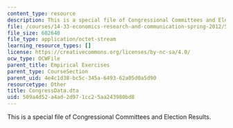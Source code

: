 ```yaml
---
content_type: resource
description: This is a special file of Congressional Committees and Election Results.
file: /courses/14-33-economics-research-and-communication-spring-2012/509a4d52a4ad2d971cc25aa243980bd8_CongressData.dta
file_size: 602640
file_type: application/octet-stream
learning_resource_types: []
license: https://creativecommons.org/licenses/by-nc-sa/4.0/
ocw_type: OCWFile
parent_title: Empirical Exercises
parent_type: CourseSection
parent_uid: 4e4c1d38-bc5c-345a-6493-62a05d0a5d90
resourcetype: Other
title: CongressData.dta
uid: 509a4d52-a4ad-2d97-1cc2-5aa243980bd8
---
```

This is a special file of Congressional Committees and Election Results.